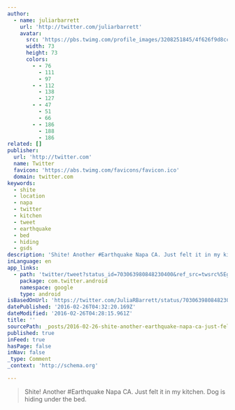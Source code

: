 ```yaml
---
author:
  - name: juliarbarrett
    url: 'http://twitter.com/juliarbarrett'
    avatar:
      src: 'https://pbs.twimg.com/profile_images/3208251845/4f626f9d8cc2499a22e4aec9b97fa991_bigger.jpeg'
      width: 73
      height: 73
      colors:
        - - 76
          - 111
          - 97
        - - 112
          - 138
          - 127
        - - 47
          - 51
          - 66
        - - 186
          - 188
          - 186
related: []
publisher:
  url: 'http://twitter.com'
  name: Twitter
  favicon: 'https://abs.twimg.com/favicons/favicon.ico'
  domain: twitter.com
keywords:
  - shite
  - location
  - napa
  - twitter
  - kitchen
  - tweet
  - earthquake
  - bed
  - hiding
  - gsds
description: 'Shite! Another #Earthquake Napa CA. Just felt it in my kitchen. Dog is hiding under the bed.'
inLanguage: en
app_links:
  - path: 'twitter/tweet?status_id=703063980848230400&ref_src=twsrc%5Egoogle%7Ctwcamp%5Eandroidseo%7Ctwgr%5Estatus%7Ctwterm%5E703063980848230400'
    package: com.twitter.android
    namespace: google
    type: android
isBasedOnUrl: 'https://twitter.com/JuliaRBarrett/status/703063980848230400'
datePublished: '2016-02-26T04:32:20.169Z'
dateModified: '2016-02-26T04:28:15.961Z'
title: ''
sourcePath: _posts/2016-02-26-shite-another-earthquake-napa-ca-just-felt-it-in-my-kitch.md
published: true
inFeed: true
hasPage: false
inNav: false
_type: Comment
_context: 'http://schema.org'

---
```

> Shite&excl; Another &num;Earthquake Napa CA&period; Just felt it in my kitchen&period; Dog is hiding under the bed&period;